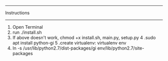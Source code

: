 ***********************************************
Instructions
***********************************************

1. Open Terminal
2. run ./install.sh
3. If above doesn't work, chmod +x install.sh, main.py, setup.py
4 .sudo apt install python-gi
5 .create virtualenv: virtualenv env
6. ln -s /usr/lib/python2.7/dist-packages/gi env/lib/python2.7/site-packages
